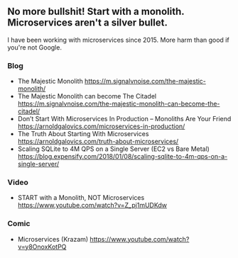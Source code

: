 ## No more bullshit! Start with a monolith. Microservices aren't a silver bullet.

I have been working with microservices since 2015. More harm than good if you're not Google.

### Blog
- The Majestic Monolith https://m.signalvnoise.com/the-majestic-monolith/
- The Majestic Monolith can become The Citadel https://m.signalvnoise.com/the-majestic-monolith-can-become-the-citadel/
- Don’t Start With Microservices In Production – Monoliths Are Your Friend https://arnoldgalovics.com/microservices-in-production/
- The Truth About Starting With Microservices https://arnoldgalovics.com/truth-about-microservices/
- Scaling SQLite to 4M QPS on a Single Server (EC2 vs Bare Metal) https://blog.expensify.com/2018/01/08/scaling-sqlite-to-4m-qps-on-a-single-server/


### Video
- START with a Monolith, NOT Microservices https://www.youtube.com/watch?v=Z_pj1mUDKdw

### Comic
- Microservices (Krazam) https://www.youtube.com/watch?v=y8OnoxKotPQ
